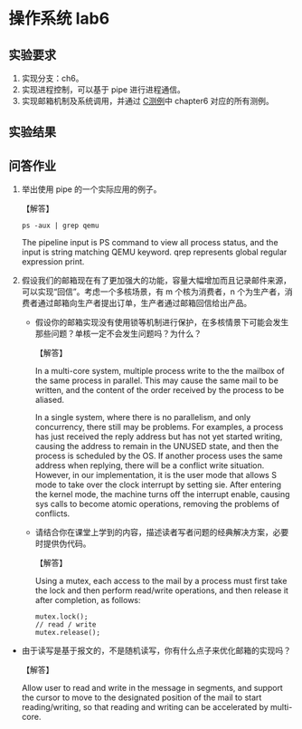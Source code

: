 # 操作系统 lab6

## 实验要求

1. 实现分支：ch6。
2. 实现进程控制，可以基于 pipe 进行进程通信。
3. 实现邮箱机制及系统调用，并通过 [C测例](https://github.com/DeathWish5/riscvos-c-tests)中 chapter6 对应的所有测例。

## 实验结果



## 问答作业

1. 举出使用 pipe 的一个实际应用的例子。

   【解答】

   ```
   ps -aux | grep qemu
   ```

   The pipeline input is PS command to view all process status, and the input is string matching QEMU keyword. qrep represents global regular expression print.

2. 假设我们的邮箱现在有了更加强大的功能，容量大幅增加而且记录邮件来源，可以实现“回信”。考虑一个多核场景，有 m 个核为消费者，n 个为生产者，消费者通过邮箱向生产者提出订单，生产者通过邮箱回信给出产品。

   - 假设你的邮箱实现没有使用锁等机制进行保护，在多核情景下可能会发生那些问题？单核一定不会发生问题吗？为什么？

     【解答】

     In a multi-core system, multiple process write to the the mailbox of the same process in parallel. This may cause the same mail to be written, and the content of the order received by the process to be aliased.

     In a single system, where there is no parallelism, and only concurrency, there still may be problems. For examples, a process has just received the reply address but has not yet started writing, causing the address to remain in the UNUSED state, and then the process is scheduled by the OS. If another process uses the same address when replying, there will be a conflict write situation.  However, in our implementation, it is the user mode that allows S mode to take over the clock interrupt by setting sie. After entering the kernel mode, the machine turns off the interrupt enable, causing  sys calls to become atomic operations, removing the problems of conflicts.

   - 请结合你在课堂上学到的内容，描述读者写者问题的经典解决方案，必要时提供伪代码。

     【解答】

     Using a mutex, each access to the mail by a process must first take the lock and then perform read/write operations, and then release it after completion, as follows:

     ```
     mutex.lock();
     // read / write
     mutex.release();
     ```

- 由于读写是基于报文的，不是随机读写，你有什么点子来优化邮箱的实现吗？

  【解答】

  Allow user to read and write in the message in segments, and support the cursor to move to the designated position of the mail to start reading/writing, so that reading and writing can be accelerated by multi-core.